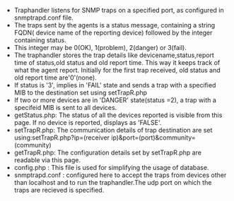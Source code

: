 - Traphandler listens for SNMP traps on a specified port, as configured in snmptrapd.conf file.
- The traps sent by the agents is a status message, containing a string FQDN( device name of the reporting device) followed by the integer containing status.
- This integer may be 0(OK), 1(problem), 2(danger) or 3(fail).
- The traphandler stores the trap details like devicename,status,report time of status,old status and old report time. This way it keeps track of what the agent report. Initially for the first trap received, old status and old report time are'0'(none).
- If status is '3', implies in 'FAIL' state and sends a trap with a specified MIB to the destination set using setTrapR.php
- If two or more devices are in 'DANGER' state(status =2), a trap with a specifeid MIB is sent to all devices.
- getStatus.php: The status of all the devices reported is visible from this page. If no device is reported, displays as 'FALSE'.
- setTrapR.php: The communication details of trap destination are set using:setTrapR.php?ip=(receiver ip)&port=(port)&community=(community)
- getTrapR.php: The configuration details set by setTrapR.php are readable via this page.
- config.php : This file is used for simplifying the usage of database.
- snmptrapd.conf : configured here to accept the traps from devices other than localhost and to run the traphandler.The udp port on which the traps are recieved is specified.
